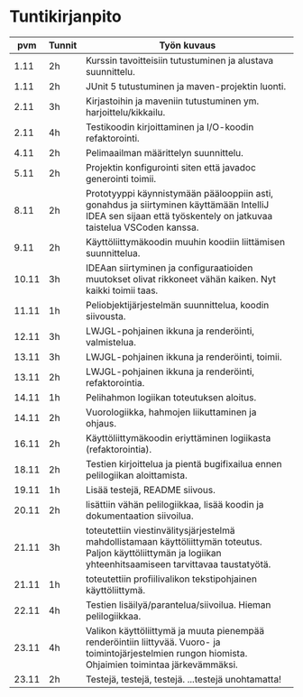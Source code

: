 # Tuntikirjanpito

| pvm | Tunnit | Työn kuvaus |
|-----|--------|-------------|
| 1.11| 2h     | Kurssin tavoitteisiin tutustuminen ja alustava suunnittelu. |
| 1.11| 2h     | JUnit 5 tutustuminen ja maven-projektin luonti. |
| 2.11| 3h     | Kirjastoihin ja maveniin tutustuminen ym. harjoittelu/kikkailu. | 
| 2.11| 4h     | Testikoodin kirjoittaminen ja I/O-koodin refaktorointi. | 
| 4.11| 2h     | Pelimaailman määrittelyn suunnittelu. |
| 5.11| 2h     | Projektin konfigurointi siten että javadoc generointi toimii. |
| 8.11| 2h     | Prototyyppi käynnistymään päälooppiin asti, gonahdus ja siirtyminen käyttämään IntelliJ IDEA sen sijaan että työskentely on jatkuvaa taistelua VSCoden kanssa. |
| 9.11| 2h     | Käyttöliittymäkoodin muuhin koodiin liittämisen suunnittelua. |
|10.11| 3h     | IDEAan siirtyminen ja configuraatioiden muutokset olivat rikkoneet vähän kaiken. Nyt kaikki toimii taas. |
|11.11| 1h     | Peliobjektijärjestelmän suunnittelua, koodin siivousta. |
|12.11| 3h     | LWJGL-pohjainen ikkuna ja renderöinti, valmistelua. |
|13.11| 3h     | LWJGL-pohjainen ikkuna ja renderöinti, toimii. |
|13.11| 2h     | LWJGL-pohjainen ikkuna ja renderöinti, refaktorointia. |
|14.11| 1h     | Pelihahmon logiikan toteutuksen aloitus. |
|14.11| 2h     | Vuorologiikka, hahmojen liikuttaminen ja ohjaus. |
|16.11| 2h     | Käyttöliittymäkoodin eriyttäminen logiikasta (refaktorointia). |
|18.11| 2h     | Testien kirjoittelua ja pientä bugifixailua ennen pelilogiikan aloittamista. |
|19.11| 1h     | Lisää testejä, README siivous. |
|20.11| 2h     | lisättiin vähän pelilogiikkaa, lisää koodin ja dokumentaation siivoilua. |
|21.11| 3h     | toteutettiin viestinvälitysjärjestelmä mahdollistamaan käyttöliittymän toteutus. Paljon käyttöliittymän ja logiikan yhteenhitsaamiseen tarvittavaa taustatyötä. |
|21.11| 1h     | toteutettiin profiilivalikon tekstipohjainen käyttöliittymä. |
|22.11| 4h     | Testien lisäilyä/parantelua/siivoilua. Hieman pelilogiikkaa. |
|23.11| 4h     | Valikon käyttöliittymä ja muuta pienempää renderöintiin liittyvää. Vuoro- ja toimintojärjestelmien rungon hiomista. Ohjaimien toimintaa järkevämmäksi. |
|23.11| 2h     | Testejä, testejä, testejä. ...testejä unohtamatta! |
